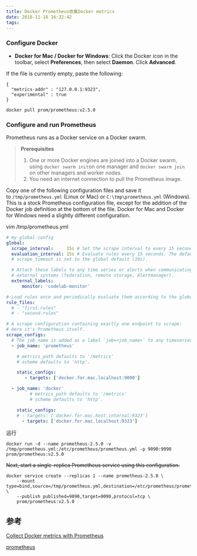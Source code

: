```yaml
---
title: Docker Prometheus收集Docker metrics
date: 2018-11-16 16:32:42
tags:
---
```


### Configure Docker

- **Docker for Mac / Docker for Windows**: Click the Docker icon in the toolbar, select **Preferences**, then select **Daemon**. Click **Advanced**.

If the file is currently empty, paste the following:

```
{
  "metrics-addr" : "127.0.0.1:9323",
  "experimental" : true
}
```

```shell
docker pull prom/prometheus:v2.5.0
```



### Configure and run Prometheus

Prometheus runs as a Docker service on a Docker swarm.

> **Prerequisites**
>
> 1. One or more Docker engines are joined into a Docker swarm, using `docker swarm init`on one manager and `docker swarm join` on other managers and worker nodes.
> 2. You need an internet connection to pull the Prometheus image.

 Copy one of the following configuration files and save it to `/tmp/prometheus.yml` (Linux or Mac) or `C:\tmp\prometheus.yml` (Windows). This is a stock Prometheus configuration file, except for the addition of the Docker job definition at the bottom of the file. Docker for Mac and Docker for Windows need a slightly different configuration.

vim /tmp/prometheus.yml

```yaml
# my global config
global:
  scrape_interval:     15s # Set the scrape interval to every 15 seconds. Default is every 1 minute.
  evaluation_interval: 15s # Evaluate rules every 15 seconds. The default is every 1 minute.
  # scrape_timeout is set to the global default (10s).

  # Attach these labels to any time series or alerts when communicating with
  # external systems (federation, remote storage, Alertmanager).
  external_labels:
      monitor: 'codelab-monitor'

# Load rules once and periodically evaluate them according to the global 'evaluation_interval'.
rule_files:
  # - "first.rules"
  # - "second.rules"

# A scrape configuration containing exactly one endpoint to scrape:
# Here it's Prometheus itself.
scrape_configs:
  # The job name is added as a label `job=<job_name>` to any timeseries scraped from this config.
  - job_name: 'prometheus'

    # metrics_path defaults to '/metrics'
    # scheme defaults to 'http'.

    static_configs:
       - targets: ['docker.for.mac.localhost:9090']

  - job_name: 'docker'
         # metrics_path defaults to '/metrics'
         # scheme defaults to 'http'.

    static_configs:
    # - targets: ['docker.for.mac.host.internal:9323']
      - targets: ['docker.for.mac.localhost:9323']
```

运行

```shell
docker run -d --name prometheus-2.5.0 -v /tmp/prometheus.yml:/etc/prometheus/prometheus.yml -p 9090:9090 prom/prometheus:v2.5.0
```

~~Next, start a single-replica Prometheus service using this configuration.~~


```shell
docker service create --replicas 1 --name prometheus-2.5.0 \
    --mount type=bind,source=/tmp/prometheus.yml,destination=/etc/prometheus/prometheus.yml \
    --publish published=9090,target=9090,protocol=tcp \
    prom/prometheus:v2.5.0
```

## 参考

[Collect Docker metrics with Prometheus](https://docs.docker.com/config/thirdparty/prometheus/)

[prometheus](https://hub.docker.com/r/prom/prometheus/)